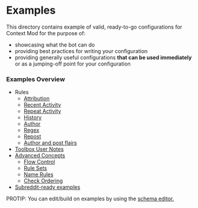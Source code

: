 # Examples

This directory contains example of valid, ready-to-go configurations for Context Mod for the purpose of:

* showcasing what the bot can do
* providing best practices for writing your configuration
* providing generally useful configurations **that can be used immediately** or as a jumping-off point for your configuration


    
### Examples Overview

* Rules
  * [Attribution](/docs/examples/attribution)
  * [Recent Activity](/docs/examples/recentActivity)
  * [Repeat Activity](/docs/examples/repeatActivity)
  * [History](/docs/examples/history)
  * [Author](/docs/examples/author)
  * [Regex](/docs/examples/regex)
  * [Repost](/docs/examples/repost)
  * [Author and post flairs](/docs/examples/onlyfansFlair)
* [Toolbox User Notes](/docs/examples/userNotes)
* [Advanced Concepts](/docs/examples/advancedConcepts)
  * [Flow Control](/docs/examples/advancedConcepts/flowControl.md)
  * [Rule Sets](/docs/examples/advancedConcepts/ruleSets.json5)
  * [Name Rules](/docs/examples/advancedConcepts/ruleNameReuse.json5)
  * [Check Ordering](/docs/examples/advancedConcepts)
* [Subreddit-ready examples](/docs/examples/subredditReady)

PROTIP: You can edit/build on examples by using the [schema editor.](https://json-schema.app/view/%23?url=https%3A%2F%2Fraw.githubusercontent.com%2FFoxxMD%2Fcontext-mod%2Fmaster%2Fsrc%2FSchema%2FApp.json)
